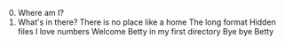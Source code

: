 0. Where am I?
1. What's in there?
There is no place like a home
The long format
Hidden files
I love numbers
Welcome
Betty in my first directory
Bye bye Betty
